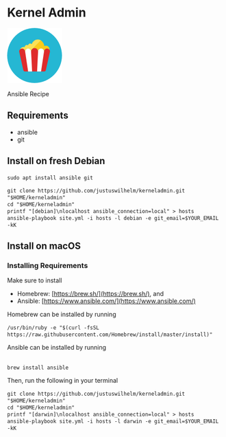 # Kernel Admin

![popcorn](docs/popcorn.png)

Ansible Recipe

## Requirements

+ ansible
+ git

## Install on fresh Debian

```
sudo apt install ansible git
```

```
git clone https://github.com/justuswilhelm/kerneladmin.git "$HOME/kerneladmin"
cd "$HOME/kerneladmin"
printf "[debian]\nlocalhost ansible_connection=local" > hosts
ansible-playbook site.yml -i hosts -l debian -e git_email=$YOUR_EMAIL -kK
```

## Install on macOS

### Installing Requirements

Make sure to install

- Homebrew: [https://brew.sh/](https://brew.sh/), and
- Ansible: [https://www.ansible.com/](https://www.ansible.com/)

Homebrew can be installed by running
```
/usr/bin/ruby -e "$(curl -fsSL https://raw.githubusercontent.com/Homebrew/install/master/install)"
```

Ansible can be installed by running

```

brew install ansible
```

Then, run the following in your terminal

```
git clone https://github.com/justuswilhelm/kerneladmin.git "$HOME/kerneladmin"
cd "$HOME/kerneladmin"
printf "[darwin]\nlocalhost ansible_connection=local" > hosts
ansible-playbook site.yml -i hosts -l darwin -e git_email=$YOUR_EMAIL -kK
```
